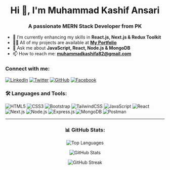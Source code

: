 <h1 align="center">Hi 👋, I'm Muhammad Kashif Ansari</h1>
<h3 align="center">A passionate MERN Stack Developer from PK</h3>

- 🌱 I’m currently enhancing my skills in **React.js, Next.js & Redux Toolkit**  
- 👨‍💻 All of my projects are available at **[My Portfolio](your-portfolio-link.com)**  
- 💬 Ask me about **JavaScript, React, Node.js & MongoDB**  
- 📫 How to reach me: **muhammadkashifa82@gmail.com**  

### Connect with me:
[![LinkedIn](https://img.shields.io/badge/-LinkedIn-blue?style=flat-square&logo=linkedin)](https://www.linkedin.com/in/muhammad-kashif-ansari-2186a5277/)
[![Twitter](https://img.shields.io/badge/-Twitter-blue?style=flat-square&logo=twitter)](your-twitter-link)
[![GitHub](https://img.shields.io/badge/-GitHub-black?style=flat-square&logo=github)](https://github.com/MuhammadKashifAnsari123)
[![Facebook](https://img.shields.io/badge/-Facebook-1877F2?style=flat-square&logo=facebook&logoColor=white)](https://www.facebook.com/kashifansari.kashifansari.9256)


### 🛠️ Languages and Tools:
![HTML5](https://img.shields.io/badge/-HTML5-E34F26?style=flat-square&logo=html5&logoColor=white)
![CSS3](https://img.shields.io/badge/-CSS3-1572B6?style=flat-square&logo=css3)
![Bootstrap](https://img.shields.io/badge/-Bootstrap-563D7C?style=flat-square&logo=bootstrap)
![TailwindCSS](https://img.shields.io/badge/-TailwindCSS-38B2AC?style=flat-square&logo=tailwind-css)
![JavaScript](https://img.shields.io/badge/-JavaScript-F7DF1E?style=flat-square&logo=javascript&logoColor=black)
![React](https://img.shields.io/badge/-React-61DAFB?style=flat-square&logo=react&logoColor=black)
![Next.js](https://img.shields.io/badge/-Next.js-black?style=flat-square&logo=next.js)
![Node.js](https://img.shields.io/badge/-Node.js-339933?style=flat-square&logo=node.js&logoColor=white)
![Express.js](https://img.shields.io/badge/-Express.js-gray?style=flat-square&logo=express)
![MongoDB](https://img.shields.io/badge/-MongoDB-47A248?style=flat-square&logo=mongodb)
![Postman](https://img.shields.io/badge/-Postman-FF6C37?style=flat-square&logo=postman)

---

<h3 align="center">📊 GitHub Stats:</h3>
<p align="center">
  <img src="https://github-readme-stats.vercel.app/api/top-langs/?username=MuhammadKashifAnsari123&layout=compact&theme=radical" alt="Top Languages" />
</p>

<p align="center">
  <img src="https://github-readme-stats.vercel.app/api?username=MuhammadKashifAnsari123&show_icons=true&theme=radical" alt="GitHub Stats" />
</p>

<p align="center">
  <img src="https://github-readme-streak-stats.herokuapp.com/?user=MuhammadKashifAnsari123&theme=radical" alt="GitHub Streak" />
</p>
